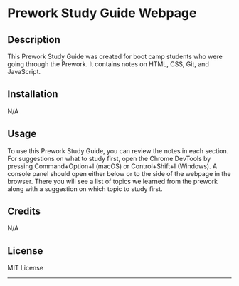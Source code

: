 # Prework Study Guide Webpage

## Description


This Prework Study Guide was created for boot camp students who were going through the Prework. It contains notes on HTML, CSS, Git, and JavaScript.



## Installation

N/A

## Usage

To use this Prework Study Guide, you can review the notes in each section. For suggestions on what to study first, open the Chrome DevTools by pressing Command+Option+I (macOS) or Control+Shift+I (Windows). A console panel should open either below or to the side of the webpage in the browser. There you will see a list of topics we learned from the prework along with a suggestion on which topic to study first.

## Credits

N/A

## License

MIT License

---
